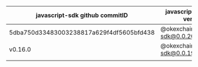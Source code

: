 | javascript-sdk github commitID | javascript-sdk npm version       | okexchain version |
| ----------------------------- | -------------------------------- | ----------------- |
| 5dba750d33483003238817a629f4df5605bfd438                       | @okexchain/javascript-sdk@0.0.20 | v0.16.0           |
| v0.16.0                       | @okexchain/javascript-sdk@0.0.19 | v0.16.0           |
|                               |                                  |                   |
